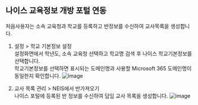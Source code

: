 ## 나이스 교육정보 개방 포털 연동
처음사용자는 소속 교육청과 학교를 등록하고 반정보를 수신하여 교사목록을 생성합니다.

1. 설정 > 학교 기본정보 설정  
설정화면에서 학년도, 소속 교육청 선택하고 학교명 검색 후 나이스 학교기본정보를 선택합니다.   
학교기본정보를 선택하면 표시되는 도메인명과 사용할 Microsoft 365 도메인명이 동일한지 확인합니다. 
![image](https://user-images.githubusercontent.com/16409151/215449128-34e03441-ce9e-4cbb-a930-81ead5a27def.png)

2. 교사 목록 관리 > NEIS에서 반가져오기    
나이스 포털에 등록된 반 정보를 수신하여 담임 교사 목록을 생성합니다.
![image](https://user-images.githubusercontent.com/16409151/215468878-539544c1-81d2-4e8c-ae6e-43270f597ba7.png)

